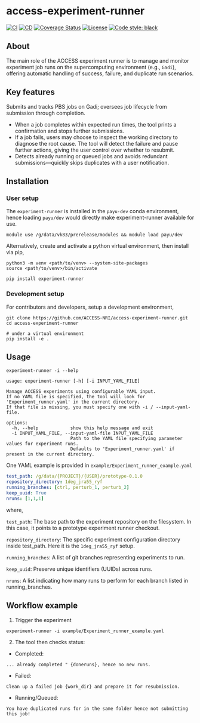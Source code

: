 # access-experiment-runner

[![CI](https://github.com/ACCESS-NRI/access-experiment-runner/actions/workflows/ci.yml/badge.svg)](https://github.com/ACCESS-NRI/access-experiment-runner/actions/workflows/ci.yml)
[![CD](https://github.com/ACCESS-NRI/access-experiment-runner/actions/workflows/cd.yml/badge.svg)](https://github.com/ACCESS-NRI/access-experiment-runner/actions/workflows/cd.yml)
[![Coverage Status](https://codecov.io/gh/ACCESS-NRI/access-experiment-runner/branch/main/graph/badge.svg)](https://codecov.io/gh/ACCESS-NRI/access-experiment-runner)
[![License](https://img.shields.io/badge/license-Apache%202.0-blue?style=flat-square)](https://opensource.org/license/apache-2-0)
[![Code style: black](https://img.shields.io/badge/code%20style-black-000000.svg)](https://github.com/psf/black)

## About
The main role of the ACCESS experiment runner is to manage and monitor experiment job runs on the supercomputing environment (e.g., `Gadi`), offering automatic handling of success, failure, and duplicate run scenarios.

## Key features
Submits and tracks PBS jobs on Gadi; oversees job lifecycle from submission through completion.
- When a job completes within expected run times, the tool prints a confirmation and stops further submissions.
- If a job fails, users may choose to inspect the working directory to diagnose the root cause. The tool will detect the failure and pause further actions, giving the user control over whether to resubmit.
- Detects already running or queued jobs and avoids redundant submissions—quickly skips duplicates with a user notification.

## Installation
### User setup
The `experiment-runner` is installed in the `payu-dev` conda environment, hence loading `payu/dev` would directly make experiment-runner available for use.
```
module use /g/data/vk83/prerelease/modules && module load payu/dev
```

Alternatively, create and activate a python virtual environment, then install via pip,
```
python3 -m venv <path/to/venv> --system-site-packages
source <path/to/venv>/bin/activate

pip install experiment-runner
```

### Development setup
For contributors and developers, setup a development environment,
```
git clone https://github.com/ACCESS-NRI/access-experiment-runner.git
cd access-experiment-runner

# under a virtual environment
pip install -e .
```

## Usage
```
experiment-runner -i --help

usage: experiment-runner [-h] [-i INPUT_YAML_FILE]

Manage ACCESS experiments using configurable YAML input.
If no YAML file is specified, the tool will look for 'Experiment_runner.yaml' in the current directory.
If that file is missing, you must specify one with -i / --input-yaml-file.

options:
  -h, --help            show this help message and exit
  -i INPUT_YAML_FILE, --input-yaml-file INPUT_YAML_FILE
                        Path to the YAML file specifying parameter values for experiment runs.
                        Defaults to 'Experiment_runner.yaml' if present in the current directory.
```

One YAML example is provided in `example/Experiment_runner_example.yaml`

```yaml
test_path: /g/data/{PROJECT}/{USER}/prototype-0.1.0
repository_directory: 1deg_jra55_ryf
running_branches: [ctrl, perturb_1, perturb_2]
keep_uuid: True
nruns: [1,1,1]
```
where,

`test_path`: The base path to the experiment repository on the filesystem. In this case, it points to a prototype experiment runner checkout.

`repository_directory`: The specific experiment configuration directory inside test_path. Here it is the `1deg_jra55_ryf` setup.

`running_branches`: A list of git branches representing experiments to run.

`keep_uuid`: Preserve unique identifiers (UUIDs) across runs.

`nruns`: A list indicating how many runs to perform for each branch listed in running_branches.

## Workflow example
1. Trigger the experiment
```
experiment-runner -i example/Experiment_runner_example.yaml
```
2. The tool then checks status:
- Completed:
```
... already completed " {doneruns}, hence no new runs.
```
- Failed:
```
Clean up a failed job {work_dir} and prepare it for resubmission.
```
- Running/Queued: 
```
You have duplicated runs for in the same folder hence not submitting this job!
```
